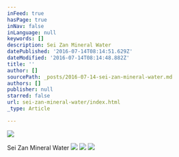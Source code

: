 ```yaml
---
inFeed: true
hasPage: true
inNav: false
inLanguage: null
keywords: []
description: Sei Zan Mineral Water
datePublished: '2016-07-14T08:14:51.629Z'
dateModified: '2016-07-14T08:14:48.882Z'
title: ''
author: []
sourcePath: _posts/2016-07-14-sei-zan-mineral-water.md
authors: []
publisher: null
starred: false
url: sei-zan-mineral-water/index.html
_type: Article

---
```

![](https://the-grid-user-content.s3-us-west-2.amazonaws.com/1e232855-0c94-44ce-8fc3-0e62e6f0f8c7.jpg)

Sei Zan Mineral Water
![](https://the-grid-user-content.s3-us-west-2.amazonaws.com/46eb4537-752e-4ed3-abc1-578f1e2b99e0.jpg)
![](https://the-grid-user-content.s3-us-west-2.amazonaws.com/d0f0df76-5475-4380-bdfc-4e0381c937bd.jpg)
![](https://the-grid-user-content.s3-us-west-2.amazonaws.com/86d5e693-2798-44d3-8976-1900c98f2ea6.jpg)